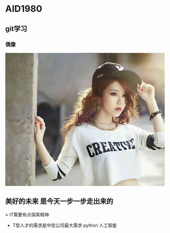 # AID1980

## git学习

### 偶像

![](./GEM.jpeg)

## 美好的未来 是今天一步一步走出来的
× IT需要有点探索精神
* T型人才的需求是中型公司最大需求
python 人工智能
